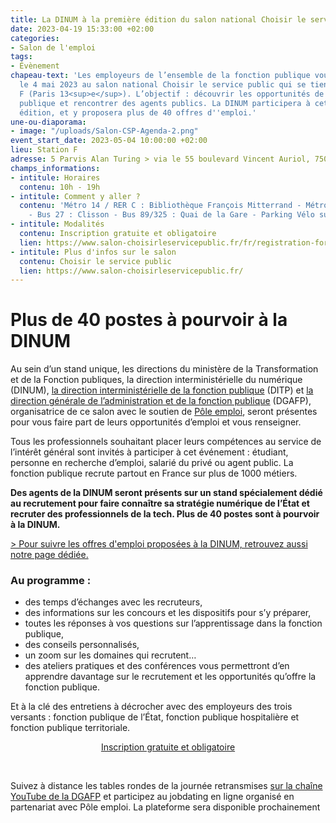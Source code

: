 ```yaml
---
title: La DINUM à la première édition du salon national Choisir le service public
date: 2023-04-19 15:33:00 +02:00
categories:
- Salon de l'emploi
tags:
- Évènement
chapeau-text: 'Les employeurs de l’ensemble de la fonction publique vous donnent rendez-vous
  le 4 mai 2023 au salon national Choisir le service public qui se tiendra à la Station
  F (Paris 13<sup>e</sup>). L’objectif : découvrir les opportunités de la fonction
  publique et rencontrer des agents publics. La DINUM participera à cette première
  édition, et y proposera plus de 40 offres d''emploi.'
une-ou-diaporama:
- image: "/uploads/Salon-CSP-Agenda-2.png"
event_start_date: 2023-05-04 10:00:00 +02:00
lieu: Station F
adresse: 5 Parvis Alan Turing > via le 55 boulevard Vincent Auriol, 75013 Paris
champs_informations:
- intitule: Horaires
  contenu: 10h - 19h
- intitule: Comment y aller ?
  contenu: 'Métro 14 / RER C : Bibliothèque François Mitterrand - Métro 6 : Chevaleret
    - Bus 27 : Clisson - Bus 89/325 : Quai de la Gare - Parking Vélo sur le parvis'
- intitule: Modalités
  contenu: Inscription gratuite et obligatoire
  lien: https://www.salon-choisirleservicepublic.fr/fr/registration-form
- intitule: Plus d'infos sur le salon
  contenu: Choisir le service public
  lien: https://www.salon-choisirleservicepublic.fr/
---
```


<h1 class="h3">Plus de 40 postes à pourvoir à la DINUM</h1>

Au sein d’un stand unique, les directions du ministère de la Transformation et de la Fonction publiques, la direction interministérielle du numérique (DINUM), [la direction interministérielle de la fonction publique](https://www.modernisation.gouv.fr/qui-sommes-nous "la direction interministérielle de la fonction publique - Lien externe") (DITP) et [la direction générale de l’administration et de la fonction publique](https://www.fonction-publique.gouv.fr/la-dgafp "la direction générale de l’administration et de la fonction publique - lien externe") (DGAFP), organisatrice de ce salon avec le soutien de [Pôle emploi](https://www.pole-emploi.fr/accueil/ "Pôle emploi - lien externe"), seront présentes pour vous faire part de leurs opportunités d’emploi et vous renseigner.

Tous les professionnels souhaitant placer leurs compétences au service de l’intérêt général sont invités à participer à cet événement : étudiant, personne en recherche d’emploi, salarié du privé ou agent public. La fonction publique recrute partout en France sur plus de 1000 métiers.

**Des agents de la DINUM seront présents sur un stand spécialement dédié au recrutement pour faire connaître sa stratégie numérique de l’État et recruter des professionnels de la tech. Plus de 40 postes sont à pourvoir à la DINUM.**

[> Pour suivre les offres d'emploi proposées à la DINUM, retrouvez aussi notre page dédiée.](/rejoignez-nous)

### Au programme :
* des temps d’échanges avec les recruteurs,
* des informations sur les concours et les dispositifs pour s’y préparer,
* toutes les réponses à vos questions sur l’apprentissage dans la fonction publique,
* des conseils personnalisés, 
* un zoom sur les domaines qui recrutent…
* des ateliers pratiques et des conférences vous permettront d’en apprendre davantage sur le recrutement et les opportunités qu’offre la fonction publique.

Et à la clé des entretiens à décrocher avec des employeurs des trois versants : fonction publique de l’État, fonction publique hospitalière et fonction publique territoriale.

<p align="center"><a href="https://www.salon-choisirleservicepublic.fr/fr/registration-form" class="button" alt="Inscription gratuite et obligatoire - Lien externe">Inscription gratuite et obligatoire</a></p>

<div class="encadre noir" style="margin-bottom:40px">
<br>
<p>Suivez à distance les tables rondes de la journée retransmises <a href="https://www.youtube.com/DGAFP-FonctionPublique" alt="sur la chaîne YouTube de la DGAFP - Lien externe"> sur la chaîne YouTube de la DGAFP</a> et participez au jobdating en ligne organisé en partenariat avec Pôle emploi. La plateforme sera disponible prochainement</p>